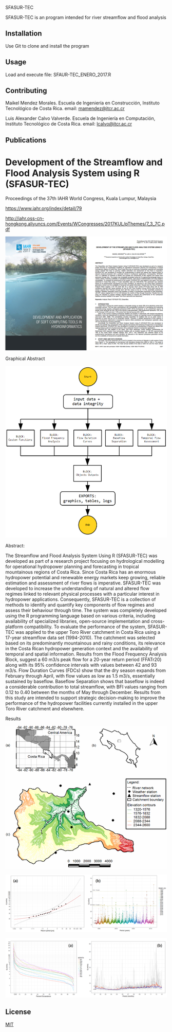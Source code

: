 SFASUR-TEC

SFASUR-TEC is an program intended for river streamflow and flood analysis

## Installation

Use Git to clone and install the program

## Usage

Load and execute file: SFAUR-TEC_ENERO_2017.R

## Contributing

Maikel Mendez Morales. Escuela de Ingeniería en Construcción, Instituto Tecnológico de Costa Rica. email: mamendez@itcr.ac.cr

Luis Alexander Calvo Valverde. Escuela de Ingeniería en Computación, Instituto Tecnológico de Costa Rica. email: lcalvo@itcr.ac.cr

## Publications

# Development of the Streamflow and Flood Analysis System using R (SFASUR-TEC)

Proceedings of the 37th IAHR World Congress, Kuala Lumpur, Malaysia

https://www.iahr.org/index/detail/79

http://iahr.oss-cn-hongkong.aliyuncs.com/Events/WCongresses/2017KUL/pThemes/7_3_7C.pdf

![alt test](/SFAUR_TEC00.png)

Graphical Abstract

![alt test](/SFAUR_TEC01.png)

Abstract: 

The Streamflow and Flood Analysis System Using R (SFASUR-TEC) was developed as part of a research project focusing on hydrological modelling for operational hydropower planning and forecasting in tropical mountainous regions of Costa Rica. Since Costa Rica has an enormous hydropower potential and renewable energy markets keep growing, reliable estimation and assessment of river flows is imperative. SFASUR-TEC was developed to increase the understanding of natural and altered flow regimes linked to relevant physical processes with a particular interest in hydropower applications. Consequently, SFASUR-TEC is a collection of methods to identify and quantify key components of flow regimes and assess their behaviour through time. The system was completely developed using the R programming language based on various criteria, including availability of specialized libraries, open-source implementation and cross-platform compatibility. To evaluate the performance of the system, SFASUR-TEC was applied to the upper Toro River catchment in Costa Rica using a 17-year streamflow data set (1994-2010). The catchment was selected based on its predominantly mountainous and rainy conditions, its relevance in the Costa Rican hydropower generation context and the availability of temporal and spatial information. Results from the Flood Frequency Analysis Block, suggest a 60 m3/s peak flow for a 20-year return period (FFATr20) along with its 95% confidence intervals with values between 42 and 93 m3/s. Flow Duration Curves (FDCs) show that the dry season expands from February through April, with flow values as low as 1.5 m3/s, essentially sustained by baseflow. Baseflow Separation shows that baseflow is indeed a considerable contribution to total streamflow, with BFI values ranging from
0.12 to 0.40 between the months of May through December. Results from this study are intended to support strategic decision-making to improve the performance of the hydropower facilities currently installed in the upper Toro River catchment and elsewhere.

Results

![alt test](/SFAUR_TEC02.png)

![alt test](/SFAUR_TEC03.png)

![alt test](/SFAUR_TEC04.png)

## License

[MIT](https://choosealicense.com/licenses/mit/)
